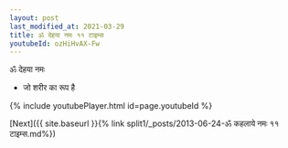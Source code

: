 ```yaml
---
layout: post
last_modified_at: 2021-03-29
title: ॐ देहया नमः ११ टाइम्स
youtubeId: ozHiHvAX-Fw
---
```

 
 
 ॐ देहया नमः  
 
 -  जो शरीर का रूप है 
 
  
 
  
 
 
 
 
 
 


{% include youtubePlayer.html id=page.youtubeId %}
 
[Next]({{ site.baseurl }}{% link  split1/_posts/2013-06-24-ॐ कहलाये नमः ११ टाइम्स.md%})
 

